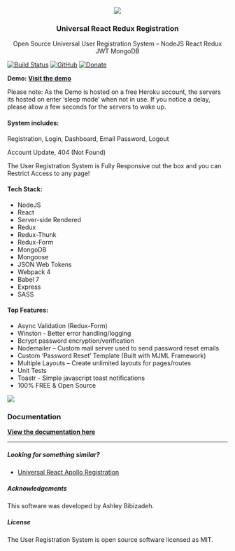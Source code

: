 <p align="center">
    <img src="http://git-assets.react-starter-kit.com/logo.png">  
</p>

<h3 align="center">
  Universal React Redux Registration
</h3>

<p align="center">
	Open Source Universal User Registration System – NodeJS React Redux JWT MongoDB
</p>

[![Build Status](https://travis-ci.org/simpletut/Universal-React-Redux-Registration.svg?branch=master)](https://travis-ci.org/simpletut/Universal-React-Redux-Registration) [![GitHub](https://img.shields.io/github/license/simpletut/Universal-React-Redux-Registration.svg)](https://github.com/simpletut/Universal-React-Redux-Registration/blob/master/LICENSE) [![Donate](https://img.shields.io/badge/Donate-PayPal-green.svg)](https://www.paypal.com/cgi-bin/webscr?cmd=_s-xclick&hosted_button_id=FSKNM2SEK4M3Y)

**Demo: [Visit the demo](https://react-redux-reg.herokuapp.com/)**

Please note: As the Demo is hosted on a free Heroku account, the servers its hosted on enter ‘sleep mode’ when not in use. If you notice a delay, please allow a few seconds for the servers to wake up.


#### System includes:

Registration, Login, Dashboard, Email Password, Logout

Account Update, 404 (Not Found)

The User Registration System is Fully Responsive out the box and you can Restrict Access to any page!

#### Tech Stack:

* NodeJS
* React
* Server-side Rendered
* Redux
* Redux-Thunk
* Redux-Form
* MongoDB
* Mongoose
* JSON Web Tokens
* Webpack 4
* Babel 7
* Express
* SASS

#### Top Features:

* Async Validation (Redux-Form)
* Winston - Better error handling/logging
* Bcrypt password encryption/verification
* Nodemailer – Custom mail server used to send password reset emails
* Custom ‘Password Reset’ Template (Built with MJML Framework)
* Multiple Layouts – Create unlimited layouts for pages/routes
* Unit Tests
* Toastr - Simple javascript toast notifications
* 100% FREE & Open Source

<img src="http://git-assets.react-starter-kit.com/react-redux-registration/react-redux-registration-screenshot.png" />

### Documentation

**[View the documentation here](https://simpletut.gitbook.io/universal-react-redux-registration)**

---

##### Looking for something similar?

* [Universal React Apollo Registration](https://github.com/simpletut/Universal-React-Apollo-Registration)

##### Acknowledgements

This software was developed by Ashley Bibizadeh.

##### License

The User Registration System is open source software licensed as MIT.
